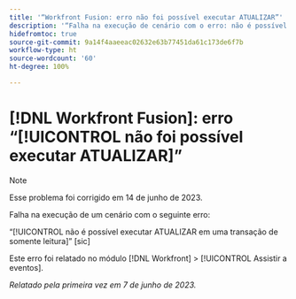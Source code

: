 ```yaml
---
title: '“Workfront Fusion: erro não foi possível executar ATUALIZAR”'
description: '“Falha na execução de cenário com o erro: não é possível executar ATUALIZAR em uma transação de somente leitura.”'
hidefromtoc: true
source-git-commit: 9a14f4aaeeac02632e63b77451da61c173de6f7b
workflow-type: ht
source-wordcount: '60'
ht-degree: 100%

---
```



# [!DNL Workfront Fusion]: erro “[!UICONTROL não foi possível executar ATUALIZAR]”

>[!NOTE]
>
>Esse problema foi corrigido em 14 de junho de 2023.

Falha na execução de um cenário com o seguinte erro:

“[!UICONTROL não é possível executar ATUALIZAR em uma transação de somente leitura]” [sic]

Este erro foi relatado no módulo [!DNL Workfront] > [!UICONTROL Assistir a eventos].

_Relatado pela primeira vez em 7 de junho de 2023._

